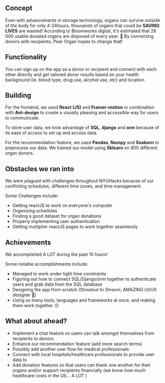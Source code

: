 ## Concept
Even with advancements in storage technology, organs can survive outside of the body for only 4-24hours, thousands of organs that could be **SAVING LIVES** are wasted! According to Bloomworks digital, it's estimated that 28 000 usable donated organs are disposed of every year. 🥺 By connecting donors with recipients, Peer Organ hopes to change that!

## Functionality
You can sign up on the app as a donor or recipient and connect with each other directly and get tailored donor results based on your health background (ie. blood type, drug use, alcohol use, etc) and location. 

## Building
For the frontend, we used **React (JS)** and **Framer-motion** in combination with **Ant-design** to create a visually pleasing and accessible way for users to communicate.

To store user data, we took advantage of **SQL**, **django** and **orm** because of its ease of access to set up and access data. 

For the recommendation feature, we used **Pandas**, **Numpy** and **Seaborn** to preprocess our data. We trained our model using **Sklearn** on 800 different organ donors.   

## Obstacles we ran into
We were plagued with challenges throughout NYUHacks because of our conflicting schedules, different time zones, and time management. 

Some Challenges include:
- Getting reactJS to work on everyone's computer 
- Organizing schedules
- Finding a good dataset for organ donations
- Properly implementing user authentication 
- Getting multiplier reactJS pages to work together seamlessly

## Achievements
We accomplished A LOT during the past 10 hours!

Some notable accomplishments include:
- Managed to work under tight time constraints
- Figuring out how to connect SQL/Django/orm together to authenticate users and grab data from the SQL database
- Designing the app from scratch (Shoutout to Shravni, AMAZING UI/UX designer 🤗)
- Using so many tools, languages and frameworks at once, and making them work together :D

## What about ahead?
- Implement a chat feature so users can talk amongst themselves from recipients to donors
- Enhance our recommendation feature (add more search terms)
- Possibly add another user flow for medical professionals
- Connect with local hospitals/healthcare professionals to provide user data to
- Add donation features so that users can thank one another for their organs and/or support recipients financially (we know how much healthcare costs in the US...  A LOT )
